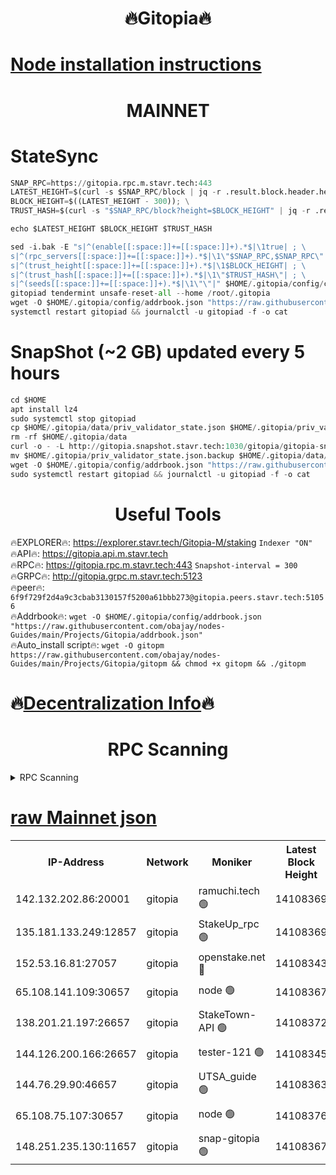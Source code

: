 <h1 align="center"> 🔥Gitopia🔥</h1>

[Node installation instructions](https://github.com/obajay/nodes-Guides/tree/main/Projects/Gitopia)
=

<h1 align="center"> MAINNET</h1>

# StateSync
```python
SNAP_RPC=https://gitopia.rpc.m.stavr.tech:443
LATEST_HEIGHT=$(curl -s $SNAP_RPC/block | jq -r .result.block.header.height); \
BLOCK_HEIGHT=$((LATEST_HEIGHT - 300)); \
TRUST_HASH=$(curl -s "$SNAP_RPC/block?height=$BLOCK_HEIGHT" | jq -r .result.block_id.hash)

echo $LATEST_HEIGHT $BLOCK_HEIGHT $TRUST_HASH

sed -i.bak -E "s|^(enable[[:space:]]+=[[:space:]]+).*$|\1true| ; \
s|^(rpc_servers[[:space:]]+=[[:space:]]+).*$|\1\"$SNAP_RPC,$SNAP_RPC\"| ; \
s|^(trust_height[[:space:]]+=[[:space:]]+).*$|\1$BLOCK_HEIGHT| ; \
s|^(trust_hash[[:space:]]+=[[:space:]]+).*$|\1\"$TRUST_HASH\"| ; \
s|^(seeds[[:space:]]+=[[:space:]]+).*$|\1\"\"|" $HOME/.gitopia/config/config.toml
gitopiad tendermint unsafe-reset-all --home /root/.gitopia
wget -O $HOME/.gitopia/config/addrbook.json "https://raw.githubusercontent.com/obajay/nodes-Guides/main/Projects/Gitopia/addrbook.json"
systemctl restart gitopiad && journalctl -u gitopiad -f -o cat
```
# SnapShot (~2 GB) updated every 5 hours
```python
cd $HOME
apt install lz4
sudo systemctl stop gitopiad
cp $HOME/.gitopia/data/priv_validator_state.json $HOME/.gitopia/priv_validator_state.json.backup
rm -rf $HOME/.gitopia/data
curl -o - -L http://gitopia.snapshot.stavr.tech:1030/gitopia/gitopia-snap.tar.lz4 | lz4 -c -d - | tar -x -C $HOME/.gitopia --strip-components 2
mv $HOME/.gitopia/priv_validator_state.json.backup $HOME/.gitopia/data/priv_validator_state.json
wget -O $HOME/.gitopia/config/addrbook.json "https://raw.githubusercontent.com/obajay/nodes-Guides/main/Projects/Gitopia/addrbook.json"
sudo systemctl restart gitopiad && journalctl -u gitopiad -f -o cat
```
 <h1 align="center"> Useful Tools</h1>

🔥EXPLORER🔥:      https://explorer.stavr.tech/Gitopia-M/staking  `Indexer "ON"` \
🔥API🔥: 			 		 https://gitopia.api.m.stavr.tech \
🔥RPC🔥:           https://gitopia.rpc.m.stavr.tech:443              `Snapshot-interval = 300` \
🔥GRPC🔥:          http://gitopia.grpc.m.stavr.tech:5123 \
🔥peer🔥:					 `6f9f729f2d4a9c3cbab3130157f5200a61bbb273@gitopia.peers.stavr.tech:51056` \
🔥Addrbook🔥:    ```wget -O $HOME/.gitopia/config/addrbook.json "https://raw.githubusercontent.com/obajay/nodes-Guides/main/Projects/Gitopia/addrbook.json"``` \
🔥Auto_install script🔥: ```wget -O gitopm https://raw.githubusercontent.com/obajay/nodes-Guides/main/Projects/Gitopia/gitopm && chmod +x gitopm && ./gitopm```

🔥[Decentralization Info](https://github.com/obajay/StateSync-snapshots/tree/main/Projects/Gitopia/Decentralization)🔥
=

<h1 align="center"> RPC Scanning</h1>

<details>
<summary>RPC Scanning</summary>

<h2 align="center"> We scan nodes in real time every 4 hours. And we provide the final result of RPC endpoints.
We cannot influence the operation of these nodes in any way. </h2>


```python
If Voting Power is higher than 0 --> then the Node is a validator of the network and may be subject to attack and be a potential threat to the chain.
```
```python
We marked such validators with a red symbol
```

</details>

[raw Mainnet json](https://rpc-check.gitopm.stavr.tech/gitopm/rpc-gitopm-result.json)
=

<table><tr><th>IP-Address</th><th>Network</th><th>Moniker</th><th>Latest Block Height</th><th>Earliest Block Height</th><th>Catching Up</th><th>Tx Index</th><th>Voting Power</th><th>Scan Time</th></tr><tr><td>142.132.202.86:20001</td><td>gitopia</td><td>ramuchi.tech 🟢</td><td>14108369</td><td>6548337</td><td>False</td><td>on</td><td>0</td><td>2024-02-20T06:58:58.233534839UTC</td></tr><tr><td>135.181.133.249:12857</td><td>gitopia</td><td>StakeUp_rpc 🟢</td><td>14108369</td><td>8010001</td><td>False</td><td>on</td><td>0</td><td>2024-02-20T06:58:58.571483905UTC</td></tr><tr><td>152.53.16.81:27057</td><td>gitopia</td><td>openstake.net 🔴</td><td>14108343</td><td>10455001</td><td>False</td><td>off</td><td>43486</td><td>2024-02-20T06:58:14.896566084UTC</td></tr><tr><td>65.108.141.109:30657</td><td>gitopia</td><td>node 🟢</td><td>14108367</td><td>12299845</td><td>False</td><td>on</td><td>0</td><td>2024-02-20T06:58:55.620819207UTC</td></tr><tr><td>138.201.21.197:26657</td><td>gitopia</td><td>StakeTown-API 🟢</td><td>14108372</td><td>12733501</td><td>False</td><td>on</td><td>0</td><td>2024-02-20T06:59:03.049034403UTC</td></tr><tr><td>144.126.200.166:26657</td><td>gitopia</td><td>tester-121 🟢</td><td>14108345</td><td>12832814</td><td>False</td><td>off</td><td>0</td><td>2024-02-20T06:58:17.280553658UTC</td></tr><tr><td>144.76.29.90:46657</td><td>gitopia</td><td>UTSA_guide 🟢</td><td>14108363</td><td>13035301</td><td>False</td><td>on</td><td>0</td><td>2024-02-20T06:58:49.024344051UTC</td></tr><tr><td>65.108.75.107:30657</td><td>gitopia</td><td>node 🟢</td><td>14108376</td><td>13189502</td><td>False</td><td>on</td><td>0</td><td>2024-02-20T06:59:09.507547032UTC</td></tr><tr><td>148.251.235.130:11657</td><td>gitopia</td><td>snap-gitopia 🟢</td><td>14108367</td><td>14079001</td><td>False</td><td>on</td><td>0</td><td>2024-02-20T06:58:55.935114043UTC</td></tr></table>
